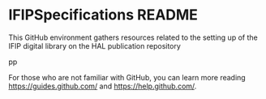 # IFIPSpecifications README

This GitHub environment gathers resources related to the setting up of the IFIP digital library on the HAL publication repository

pp

For those who are not familiar with GitHub, you can learn more reading https://guides.github.com/ and https://help.github.com/.
